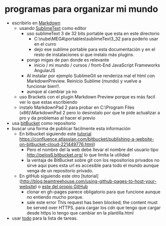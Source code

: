 # programas para organizar mi mundo

* escribirlo en [Markdown](markdown.html) 
    - usando [SublimeText](sublimeText.html) como editor
        - uso sublimeText 3 de 32 bits portable que esta en este directorio
            + C:\nube\MEGA\portables\sublimeText3_32 para poderlo usar en el curro 
            + dejo ese sublime portable para esta documentación y en el resto de instalaciones si que instalo más plugins.
        - pongo migas de pan donde es relevante 
            + inicio / mi mundo / cursos / front-End JavaScript Frameworks AngularJS
        - Al instalar por ejemplo SublimeGit se renderiza mal el html con MarkdownPreview. Reinicio Sublime (mundo) y vuelve a funcionar bien!!.
        - aunque al cambiar ya no 
    - uso Brackets con el plugin Markdown Preview porque es más facil ver lo que estas escribiendo
    - instalo MarkdownPad 2 para probar en 
         C:\Program Files (x86)\MarkdownPad 2
        pero lo desinstalo por que te pide actualizar a pro y da problemas al hacer el previo
* usa [bitBucket](bitBucket.html) como repositorio
* buscar una forma de publicar facilmente esta información
    - En bitbucket siguiendo este [tutorial]() https://confluence.atlassian.com/bitbucket/publishing-a-website-on-bitbucket-cloud-221449776.html)
        - Pero el nombre del la web debe llevar el nombre del usuario tipo http://pelos6.bitbucket.org/ lo que limita la utilidad
        - la ventaja de BitBucket sobre git con los repositorios privados no sirve aqui pues esta url es accesible para todo el mundo aunque venga de un repositorio privado.
    - En gitHub siguiendo este otro [tutorial] (http://blog.teamtreehouse.com/using-github-pages-to-host-your-website) o [este del propio GitHub](https://pages.github.com/)
        - clonar en gh-pages parece obligatorio para que funcione aunque no entiendo mucho porque.
        - sale este error This request has been blocked; the content must be served over HTTPS. para cargar los cdn que tengo que cargar desde https lo tengo que cambiar en la plantilla.html
* usar [todo](C:\nube\MEGA\portables\plainText\todo.txt) para la lista de tareas.
